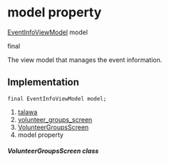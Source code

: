 
<div>

# model property

</div>


[EventInfoViewModel](../../view_model_after_auth_view_models_event_view_models_event_info_view_model/EventInfoViewModel-class.md)
model


final




The view model that manages the event information.



## Implementation

``` language-dart
final EventInfoViewModel model;
```







1.  [talawa](../../index.md)
2.  [volunteer_groups_screen](../../views_after_auth_screens_events_volunteer_groups_screen/)
3.  [VolunteerGroupsScreen](../../views_after_auth_screens_events_volunteer_groups_screen/VolunteerGroupsScreen-class.md)
4.  model property

##### VolunteerGroupsScreen class







